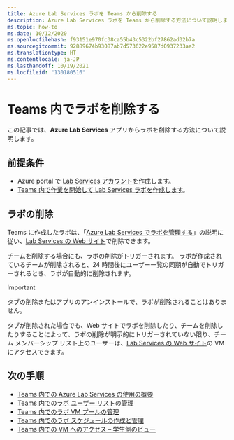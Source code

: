 ```yaml
---
title: Azure Lab Services ラボを Teams から削除する
description: Azure Lab Services ラボを Teams から削除する方法について説明します。
ms.topic: how-to
ms.date: 10/12/2020
ms.openlocfilehash: f93151e970fc38ca55b43c5322bf27862ad32b7a
ms.sourcegitcommit: 92889674b93087ab7d573622e9587d0937233aa2
ms.translationtype: HT
ms.contentlocale: ja-JP
ms.lasthandoff: 10/19/2021
ms.locfileid: "130180516"
---
```

# <a name="delete-labs-within-teams"></a>Teams 内でラボを削除する

この記事では、**Azure Lab Services** アプリからラボを削除する方法について説明します。

## <a name="prerequisites"></a>前提条件

* Azure portal で [Lab Services アカウントを作成](tutorial-setup-lab-account.md#create-a-lab-account)します。
* [Teams 内で作業を開始して Lab Services ラボを作成します](how-to-get-started-create-lab-within-teams.md)。

## <a name="delete-labs"></a>ラボの削除

Teams に作成したラボは、「[Azure Lab Services でラボを管理する](how-to-manage-classroom-labs.md)」の説明に従い、[Lab Services の Web サイト](https://labs.azure.com)で削除できます。 

チームを削除する場合にも、ラボの削除がトリガーされます。 ラボが作成されているチームが削除されると、24 時間後にユーザー一覧の同期が自動でトリガーされるとき、ラボが自動的に削除されます。 

> [!IMPORTANT]
> タブの削除またはアプリのアンインストールで、ラボが削除されることはありません。 

タブが削除された場合でも、Web サイトでラボを削除したり、チームを削除したりすることによって、ラボの削除が明示的にトリガーされていない限り、チーム メンバーシップ リスト上のユーザーは、[Lab Services の Web サイト](https://labs.azure.com)の VM にアクセスできます。 

## <a name="next-steps"></a>次の手順

- [Teams 内での Azure Lab Services の使用の概要](lab-services-within-teams-overview.md)
- [Teams 内でのラボ ユーザー リストの管理](how-to-manage-user-lists-within-teams.md)
- [Teams 内でのラボ VM プールの管理](how-to-manage-vm-pool-within-teams.md)
- [Teams 内でのラボ スケジュールの作成と管理](how-to-create-schedules-within-teams.md)
- [Teams 内での VM へのアクセス – 学生側のビュー](how-to-access-vm-for-students-within-teams.md)

